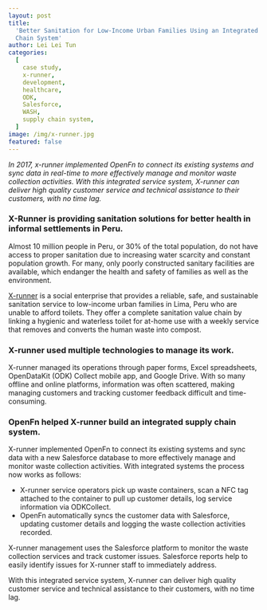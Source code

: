 ```yaml
---
layout: post
title:
  'Better Sanitation for Low-Income Urban Families Using an Integrated Supply
  Chain System'
author: Lei Lei Tun
categories:
  [
    case study,
    x-runner,
    development,
    healthcare,
    ODK,
    Salesforce,
    WASH,
    supply chain system,
  ]
image: /img/x-runner.jpg
featured: false
---
```


_In 2017, x-runner implemented OpenFn to connect its existing systems and sync
data in real-time to more effectively manage and monitor waste collection
activities. With this integrated service system, X-runner can deliver high
quality customer service and technical assistance to their customers, with no
time lag._

<!--truncate-->

### X-Runner is providing sanitation solutions for better health in informal settlements in Peru.

Almost 10 million people in Peru, or 30% of the total population, do not have
access to proper sanitation due to increasing water scarcity and constant
population growth. For many, only poorly constructed sanitary facilities are
available, which endanger the health and safety of families as well as the
environment.

[X-runner](http://xrunner-venture.org/) is a social enterprise that provides a
reliable, safe, and sustainable sanitation service to low-income urban families
in Lima, Peru who are unable to afford toilets. They offer a complete sanitation
value chain by linking a hygienic and waterless toilet for at-home use with a
weekly service that removes and converts the human waste into compost.

### X-runner used multiple technologies to manage its work.

X-runner managed its operations through paper forms, Excel spreadsheets,
OpenDataKit (ODK) Collect mobile app, and Google Drive. With so many offline and
online platforms, information was often scattered, making managing customers and
tracking customer feedback difficult and time-consuming.

### OpenFn helped X-runner build an integrated supply chain system.

X-runner implemented OpenFn to connect its existing systems and sync data with a
new Salesforce database to more effectively manage and monitor waste collection
activities. With integrated systems the process now works as follows:

- X-runner service operators pick up waste containers, scan a NFC tag attached
  to the container to pull up customer details, log service information via
  ODKCollect.
- OpenFn automatically syncs the customer data with Salesforce, updating
  customer details and logging the waste collection activities recorded.

X-runner management uses the Salesforce platform to monitor the waste collection
services and track customer issues. Salesforce reports help to easily identify
issues for X-runner staff to immediately address.

With this integrated service system, X-runner can deliver high quality customer
service and technical assistance to their customers, with no time lag.
